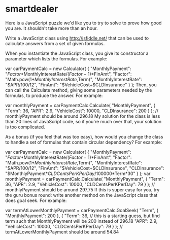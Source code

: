 smartdealer
===========

Here is a JavaScript puzzle we'd like you to try to solve to prove how good you are. It shouldn't take more than an hour.


Write a JavaScript class using http://jsfiddle.net/ that can be used to calculate answers from a set of given formulas.

When you instantiate the JavaScript class, you give its constructor a parameter which lists the formulas. For example:

var carPaymentCalc = new Calculator(
    {
        "MonthlyPayment": "$Factor*$MonthlyInterestRate/($Factor-1)*$FinAmt",
        "Factor": "Math.pow(1+$MonthlyInterestRate,$Term)",
        "MonthlyInterestRate": "$APR/100/12",
        "FinAmt": "$VehicleCost+$CLDInsurance"
    }
);
Then, you can call the Calculate method, giving some parameters needed by the formulas, to produce the answer. For example:

var monthlyPayment = carPaymentCalc.Calculate(
    "MonthlyPayment",
    {
        "Term": 36,
        "APR": 2.9,
        "VehicleCost": 10000,
        "CLDInsurance": 200
    }
);
// monthlyPayment should be around 296.18
My solution for the class is less than 20 lines of JavaScript code, so if you're much over that, your solution is too complicated.

As a bonus (if you feel that was too easy), how would you change the class to handle a set of formulas that contain circular dependency? For example:

var carPaymentCalc = new Calculator(
    {
        "MonthlyPayment": "$Factor*$MonthlyInterestRate/($Factor-1)*$FinAmt",
        "Factor": "Math.pow(1+$MonthlyInterestRate,$Term)",
        "MonthlyInterestRate": "$APR/100/12",
        "FinAmt": "$VehicleCost+$CLDInsurance",
        "CLDInsurance": "$MonthlyPayment*$CLDCentsPerKPerDay/100000*$Term*30"
    }
);
var monthlyPayment = carPaymentCalc.Calculate(
    "MonthlyPayment",
    {
        "Term": 36,
        "APR": 2.9,
        "VehicleCost": 10000,
        "CLDCentsPerKPerDay": 79
    }
);
// monthlyPayment should be around 297.75
If this is super easy for you, try the guru bonus round: write another method on the JavaScript class that does goal seek. For example:

var termAtLowerMonthlyPayment = carPaymentCalc.GoalSeek(
    "Term",
    {
        "MonthlyPayment": 200
    },
    {
        "Term": 36, // this is a starting guess, but find term such that MonthlyPayment will be 200 instead of 296.18
        "APR": 2.9,
        "VehicleCost": 10000,
        "CLDCentsPerKPerDay": 79
    }
);
// termAtLowerMonthlyPayment should be around 54.84